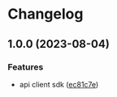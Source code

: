 # Changelog

## 1.0.0 (2023-08-04)


### Features

* api client sdk ([ec81c7e](https://github.com/Epigos-Inc/epigos-ts/commit/ec81c7ef566e9e11a263069e4c7131d9b471ff76))

